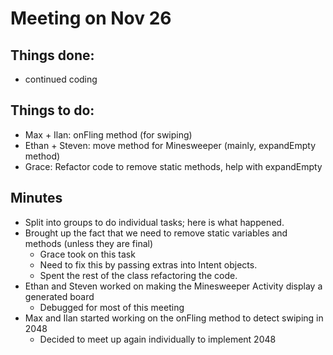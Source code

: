 # Meeting on Nov 26

## Things done:
* continued coding

## Things to do:
* Max + Ilan: onFling method (for swiping)
* Ethan + Steven: move method for Minesweeper (mainly, expandEmpty method)
* Grace: Refactor code to remove static methods, help with expandEmpty

## Minutes
* Split into groups to do individual tasks; here is what happened.
* Brought up the fact that we need to remove static variables and methods (unless they are final)
    * Grace took on this task
    * Need to fix this by passing extras into Intent objects.
    * Spent the rest of the class refactoring the code.
* Ethan and Steven worked on making the Minesweeper Activity display a generated board
    * Debugged for most of this meeting
* Max and Ilan started working on the onFling method to detect swiping in 2048
    * Decided to meet up again individually to implement 2048
